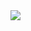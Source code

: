 <a href="#">
  <img align="center" src="https://github-readme-stats.vercel.app/api?username=ahmedkrmn&show_icons=true&theme=dark" />
</a>
<!-- <a href="#">
  <img align="center" src="https://github-readme-stats.vercel.app/api/top-langs/?username=ahmedkrmn&layout=compact" />
</a> -->

<!--
**ahmedkrmn/ahmedkrmn** is a ✨ _special_ ✨ repository because its `README.md` (this file) appears on your GitHub profile.

Here are some ideas to get you started:

- 🔭 I’m currently working on ...
- 🌱 I’m currently learning ...
- 👯 I’m looking to collaborate on ...
- 🤔 I’m looking for help with ...
- 💬 Ask me about ...
- 📫 How to reach me: ...
- ⚡ Fun fact: ...
-->
